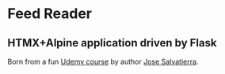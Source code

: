 # Feed Reader

## HTMX+Alpine application driven by Flask

Born from a fun [Udemy course](https://www.udemy.com/course/flask-htmx) by
author [Jose Salvatierra](https://www.udemy.com/user/josesalvatierra).
